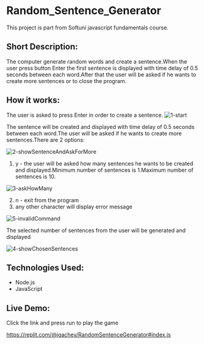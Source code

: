 # Random_Sentence_Generator
This project is part from Softuni javascript fundamentals course. 

## Short Description:
The computer generate random words and create a sentence.When the user press button Enter the first sentence is displayed with time delay of 0.5 seconds between each word.After that the user will be asked if he wants to create more sentences or to close the program.

## How it works:

The user is asked to press Enter in order to create a sentence.
![1-start](https://user-images.githubusercontent.com/102420254/198902952-cccd7393-3245-48df-a2b8-d37284258baf.PNG)

The sentence will be created and displayed with time delay of 0.5 seconds between each word.The user will be asked if he wants to create more sentences.There are 2 options:

![2-showSentenceAndAskForMore](https://user-images.githubusercontent.com/102420254/198903237-8c7c88f5-49ae-4478-9788-f0ada33d747a.PNG)


1) y - the user will be asked how many sentences he wants to be created and displayed.Minimum number of sentences is 1.Maximum number of sentences is 10.


![3-askHowMany](https://user-images.githubusercontent.com/102420254/198903260-0d477f4b-a55c-441a-8f01-a0da002059ab.PNG)


2) n - exit from the program
3) any other character will display error message


![5-invalidCommand](https://user-images.githubusercontent.com/102420254/198903444-a0c42397-97c8-4eb1-aa69-f7e893635cb1.PNG)



The selected number of sentences from the user will be generated and displayed

![4-showChosenSentences](https://user-images.githubusercontent.com/102420254/198903410-8142f628-86bd-43c4-81e1-8bd761063c63.PNG)


## Technologies Used:
- Node.js
- JavaScript


## Live Demo:


Click the link and press run to play the game 


https://replit.com/@igachev/RandomSentenceGenerator#index.js
